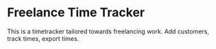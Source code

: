 # Freelance Time Tracker

This is a timetracker tailored towards freelancing work. Add customers, track times, export times.
